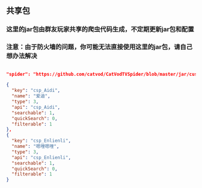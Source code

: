 ## 共享包

### 这里的jar包由群友玩家共享的爬虫代码生成，不定期更新jar包和配置

### **注意：由于防火墙的问题，你可能无法直接使用这里的jar包，请自己想办法解决**

```json

"spider": "https://github.com/catvod/CatVodTVSpider/blob/master/jar/custom_spider.jar?raw=true",

{
  "key": "csp_Aidi",
  "name": "爱迪",
  "type": 3,
  "api": "csp_Aidi",
  "searchable": 1,
  "quickSearch": 0,
  "filterable": 1
},
{
  "key": "csp_Enlienli",
  "name": "嗯哩嗯哩",
  "type": 3,
  "api": "csp_Enlienli",
  "searchable": 1,
  "quickSearch": 0,
  "filterable": 1
}
```